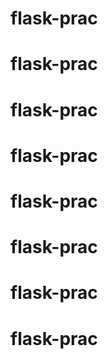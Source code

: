# flask-prac
# flask-prac
# flask-prac
# flask-prac
# flask-prac
# flask-prac
# flask-prac
# flask-prac
